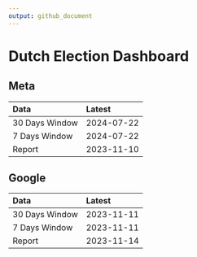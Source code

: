 ```yaml
---
output: github_document
---
```


# Dutch Election Dashboard



## Meta


|Data           |Latest     |
|:--------------|:----------|
|30 Days Window |2024-07-22 |
|7 Days Window  |2024-07-22 |
|Report         |2023-11-10 |

## Google


|Data           |Latest     |
|:--------------|:----------|
|30 Days Window |2023-11-11 |
|7 Days Window  |2023-11-11 |
|Report         |2023-11-14 |
